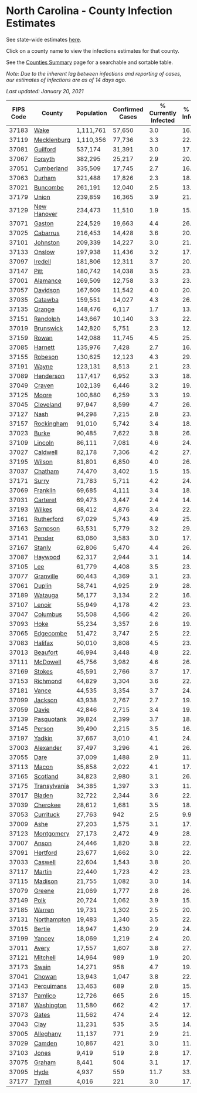 # North Carolina - County Infection Estimates

See state-wide estimates [here](/infections/us-nc).

Click on a county name to view the infections estimates for that county.

See the [Counties Summary](/infections/summary-counties) page for a searchable and sortable table.

*Note: Due to the inherent lag between infections and reporting of cases, our estimates of infections are as of 14 days ago.*

*Last updated: January 20, 2021*

|   FIPS Code |                       County |   Population |   Confirmed Cases |   % Currently Infected |   % Total Infected |
|-------------|------------------------------|--------------|-------------------|------------------------|--------------------|
|       37183 |                 [Wake](wake) |    1,111,761 |            57,650 |                    3.0 |               16.0 |
|       37119 |   [Mecklenburg](mecklenburg) |    1,110,356 |            77,736 |                    3.3 |               22.4 |
|       37081 |         [Guilford](guilford) |      537,174 |            31,391 |                    3.0 |               17.9 |
|       37067 |           [Forsyth](forsyth) |      382,295 |            25,217 |                    2.9 |               20.5 |
|       37051 |     [Cumberland](cumberland) |      335,509 |            17,745 |                    2.7 |               16.2 |
|       37063 |             [Durham](durham) |      321,488 |            17,826 |                    2.3 |               18.4 |
|       37021 |         [Buncombe](buncombe) |      261,191 |            12,040 |                    2.5 |               13.9 |
|       37179 |               [Union](union) |      239,859 |            16,365 |                    3.9 |               21.1 |
|       37129 |   [New Hanover](new-hanover) |      234,473 |            11,510 |                    1.9 |               15.2 |
|       37071 |             [Gaston](gaston) |      224,529 |            19,663 |                    4.4 |               26.6 |
|       37025 |         [Cabarrus](cabarrus) |      216,453 |            14,428 |                    3.6 |               20.6 |
|       37101 |         [Johnston](johnston) |      209,339 |            14,227 |                    3.0 |               21.2 |
|       37133 |             [Onslow](onslow) |      197,938 |            11,436 |                    3.2 |               17.2 |
|       37097 |           [Iredell](iredell) |      181,806 |            12,311 |                    3.7 |               20.5 |
|       37147 |                 [Pitt](pitt) |      180,742 |            14,038 |                    3.5 |               23.9 |
|       37001 |         [Alamance](alamance) |      169,509 |            12,758 |                    3.3 |               23.2 |
|       37057 |         [Davidson](davidson) |      167,609 |            11,542 |                    4.0 |               20.9 |
|       37035 |           [Catawba](catawba) |      159,551 |            14,027 |                    4.3 |               26.5 |
|       37135 |             [Orange](orange) |      148,476 |             6,117 |                    1.7 |               13.4 |
|       37151 |         [Randolph](randolph) |      143,667 |            10,140 |                    3.3 |               22.0 |
|       37019 |       [Brunswick](brunswick) |      142,820 |             5,751 |                    2.3 |               12.4 |
|       37159 |               [Rowan](rowan) |      142,088 |            11,745 |                    4.5 |               25.8 |
|       37085 |           [Harnett](harnett) |      135,976 |             7,428 |                    2.7 |               16.9 |
|       37155 |           [Robeson](robeson) |      130,625 |            12,123 |                    4.3 |               29.2 |
|       37191 |               [Wayne](wayne) |      123,131 |             8,513 |                    2.1 |               23.3 |
|       37089 |       [Henderson](henderson) |      117,417 |             6,952 |                    3.3 |               18.5 |
|       37049 |             [Craven](craven) |      102,139 |             6,446 |                    3.2 |               19.1 |
|       37125 |               [Moore](moore) |      100,880 |             6,259 |                    3.3 |               19.1 |
|       37045 |       [Cleveland](cleveland) |       97,947 |             8,599 |                    4.7 |               26.4 |
|       37127 |                 [Nash](nash) |       94,298 |             7,215 |                    2.8 |               23.5 |
|       37157 |     [Rockingham](rockingham) |       91,010 |             5,742 |                    3.4 |               18.7 |
|       37023 |               [Burke](burke) |       90,485 |             7,622 |                    3.8 |               26.4 |
|       37109 |           [Lincoln](lincoln) |       86,111 |             7,081 |                    4.6 |               24.5 |
|       37027 |         [Caldwell](caldwell) |       82,178 |             7,306 |                    4.2 |               27.1 |
|       37195 |             [Wilson](wilson) |       81,801 |             6,850 |                    4.0 |               26.4 |
|       37037 |           [Chatham](chatham) |       74,470 |             3,402 |                    1.5 |               15.9 |
|       37171 |               [Surry](surry) |       71,783 |             5,711 |                    4.2 |               24.1 |
|       37069 |         [Franklin](franklin) |       69,685 |             4,111 |                    3.4 |               18.4 |
|       37031 |         [Carteret](carteret) |       69,473 |             3,447 |                    2.4 |               14.8 |
|       37193 |             [Wilkes](wilkes) |       68,412 |             4,876 |                    3.4 |               22.2 |
|       37161 |     [Rutherford](rutherford) |       67,029 |             5,743 |                    4.9 |               25.9 |
|       37163 |           [Sampson](sampson) |       63,531 |             5,779 |                    3.2 |               29.1 |
|       37141 |             [Pender](pender) |       63,060 |             3,583 |                    3.0 |               17.2 |
|       37167 |             [Stanly](stanly) |       62,806 |             5,470 |                    4.4 |               26.7 |
|       37087 |           [Haywood](haywood) |       62,317 |             2,944 |                    3.1 |               14.1 |
|       37105 |                   [Lee](lee) |       61,779 |             4,408 |                    3.5 |               23.0 |
|       37077 |       [Granville](granville) |       60,443 |             4,369 |                    3.1 |               23.6 |
|       37061 |             [Duplin](duplin) |       58,741 |             4,925 |                    2.9 |               28.4 |
|       37189 |           [Watauga](watauga) |       56,177 |             3,134 |                    2.2 |               16.8 |
|       37107 |             [Lenoir](lenoir) |       55,949 |             4,178 |                    4.2 |               23.0 |
|       37047 |         [Columbus](columbus) |       55,508 |             4,566 |                    4.2 |               26.0 |
|       37093 |                 [Hoke](hoke) |       55,234 |             3,357 |                    2.6 |               19.1 |
|       37065 |       [Edgecombe](edgecombe) |       51,472 |             3,747 |                    2.5 |               22.8 |
|       37083 |           [Halifax](halifax) |       50,010 |             3,808 |                    4.5 |               23.5 |
|       37013 |         [Beaufort](beaufort) |       46,994 |             3,448 |                    4.8 |               22.1 |
|       37111 |         [McDowell](mcdowell) |       45,756 |             3,982 |                    4.6 |               26.4 |
|       37169 |             [Stokes](stokes) |       45,591 |             2,766 |                    3.7 |               17.7 |
|       37153 |         [Richmond](richmond) |       44,829 |             3,304 |                    3.6 |               22.6 |
|       37181 |               [Vance](vance) |       44,535 |             3,354 |                    3.7 |               24.0 |
|       37099 |           [Jackson](jackson) |       43,938 |             2,767 |                    2.7 |               19.1 |
|       37059 |               [Davie](davie) |       42,846 |             2,715 |                    3.4 |               19.3 |
|       37139 |     [Pasquotank](pasquotank) |       39,824 |             2,399 |                    3.7 |               18.5 |
|       37145 |             [Person](person) |       39,490 |             2,215 |                    3.5 |               16.7 |
|       37197 |             [Yadkin](yadkin) |       37,667 |             3,010 |                    4.1 |               24.7 |
|       37003 |       [Alexander](alexander) |       37,497 |             3,296 |                    4.1 |               26.2 |
|       37055 |                 [Dare](dare) |       37,009 |             1,488 |                    2.9 |               11.9 |
|       37113 |               [Macon](macon) |       35,858 |             2,022 |                    4.1 |               17.3 |
|       37165 |         [Scotland](scotland) |       34,823 |             2,980 |                    3.1 |               26.2 |
|       37175 | [Transylvania](transylvania) |       34,385 |             1,397 |                    3.3 |               11.9 |
|       37017 |             [Bladen](bladen) |       32,722 |             2,344 |                    3.6 |               22.5 |
|       37039 |         [Cherokee](cherokee) |       28,612 |             1,681 |                    3.5 |               18.0 |
|       37053 |       [Currituck](currituck) |       27,763 |               942 |                    2.5 |                9.9 |
|       37009 |                 [Ashe](ashe) |       27,203 |             1,575 |                    3.1 |               17.3 |
|       37123 |     [Montgomery](montgomery) |       27,173 |             2,472 |                    4.9 |               28.7 |
|       37007 |               [Anson](anson) |       24,446 |             1,820 |                    3.8 |               22.8 |
|       37091 |         [Hertford](hertford) |       23,677 |             1,662 |                    3.0 |               22.1 |
|       37033 |           [Caswell](caswell) |       22,604 |             1,543 |                    3.8 |               20.5 |
|       37117 |             [Martin](martin) |       22,440 |             1,723 |                    4.2 |               23.7 |
|       37115 |           [Madison](madison) |       21,755 |             1,082 |                    3.0 |               14.4 |
|       37079 |             [Greene](greene) |       21,069 |             1,777 |                    2.8 |               26.4 |
|       37149 |                 [Polk](polk) |       20,724 |             1,062 |                    3.9 |               15.7 |
|       37185 |             [Warren](warren) |       19,731 |             1,302 |                    2.5 |               20.5 |
|       37131 |   [Northampton](northampton) |       19,483 |             1,340 |                    3.5 |               22.5 |
|       37015 |             [Bertie](bertie) |       18,947 |             1,430 |                    2.9 |               24.1 |
|       37199 |             [Yancey](yancey) |       18,069 |             1,219 |                    2.4 |               20.5 |
|       37011 |               [Avery](avery) |       17,557 |             1,607 |                    3.8 |               27.2 |
|       37121 |         [Mitchell](mitchell) |       14,964 |               989 |                    1.9 |               20.1 |
|       37173 |               [Swain](swain) |       14,271 |               958 |                    4.7 |               19.9 |
|       37041 |             [Chowan](chowan) |       13,943 |             1,047 |                    3.8 |               22.5 |
|       37143 |     [Perquimans](perquimans) |       13,463 |               689 |                    2.8 |               15.7 |
|       37137 |           [Pamlico](pamlico) |       12,726 |               665 |                    2.6 |               15.9 |
|       37187 |     [Washington](washington) |       11,580 |               662 |                    4.2 |               17.6 |
|       37073 |               [Gates](gates) |       11,562 |               474 |                    2.4 |               12.4 |
|       37043 |                 [Clay](clay) |       11,231 |               535 |                    3.5 |               14.5 |
|       37005 |       [Alleghany](alleghany) |       11,137 |               771 |                    2.9 |               21.4 |
|       37029 |             [Camden](camden) |       10,867 |               421 |                    3.0 |               11.7 |
|       37103 |               [Jones](jones) |        9,419 |               519 |                    2.8 |               17.0 |
|       37075 |             [Graham](graham) |        8,441 |               504 |                    3.1 |               17.7 |
|       37095 |                 [Hyde](hyde) |        4,937 |               559 |                   11.7 |               33.1 |
|       37177 |           [Tyrrell](tyrrell) |        4,016 |               221 |                    3.0 |               17.9 |